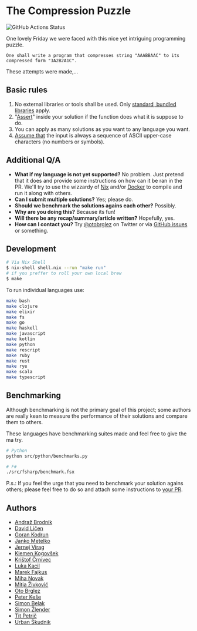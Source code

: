 # The Compression Puzzle

![GitHub Actions Status](https://github.com/otobrglez/compression-puzzle/actions/workflows/test.yml/badge.svg)

One lovely Friday we were faced with this nice yet intriguing programming puzzle.

```
One shall write a program that compresses string "AAABBAAC" to its compressed form "3A2B2A1C".
```

These attempts were made,...

## Basic rules

1. No external libraries or tools shall be used. Only [standard, bundled libraries](https://en.wikipedia.org/wiki/Standard_library) apply.
2. "[Assert](https://en.wikipedia.org/wiki/Assertion_(software_development))" inside your solution if the function does what it is suppose to do.
3. You can apply as many solutions as you want to any language you want.
4. [Assume that](https://github.com/otobrglez/compression-puzzle/issues/29) the input is always a sequence of ASCII upper-case characters (no numbers or symbols).

## Additional Q/A

- **What if my language is not yet supported?** No problem. Just pretend that it does and provide some instructions on how can it be ran in the PR. We'll try to use the wizzardy of [Nix](https://nixos.org/) and/or [Docker](https://www.docker.com/) to compile and run it along with others.
- **Can I submit multiple solutions?**
Yes; please do.
- **Should we benchmark the solutions agains each other?** 
Possibly.
- **Why are you doing this?** 
Because its fun!
- **Will there be any recap/summary/article written?** 
Hopefully, yes.
- **How can I contact you?** 
Try [@otobrglez](https://twitter.com/otobrglez) on Twitter or via [GitHub issues](https://github.com/otobrglez/compression-puzzle/issues) or something.

## Development

```bash
# Via Nix Shell
$ nix-shell shell.nix --run "make run"
# if you preffer to roll your own local brew
$ make
```

To run individual languages use:

```bash
make bash
make clojure
make elixir
make fs
make go
make haskell
make javascript
make kotlin
make python
make rescript
make ruby
make rust
make rye
make scala
make typescript
```

## Benchmarking

Although benchmarking is not the primary goal of this project; some authors are really kean to measure the performance of their solutions and compare them to others. 

These languages have benchmarking suites made and feel free to give the ma try.

```bash
# Python
python src/python/benchmarks.py

# F#
./src/fsharp/benchmark.fsx
```

P.s.: If you feel the urge that you need to benchmark your solution agains others; please feel free to do so and attach some instructions to [your PR](https://github.com/otobrglez/compression-puzzle/pulls).

## Authors

- [Andraž Brodnik](http://github.com/brodul)
- [David Ličen](https://github.com/davision)
- [Goran Kodrun](https://github.com/liveandie)
- [Janko Metelko](https://github.com/refaktor)
- [Jernej Virag](https://github.com/izacus)
- [Klemen Kogovšek](https://github.com/kkogovsek)
- [Krištof Črnivec](https://github.com/MrChriss)
- [Luka Kacil](https://github.com/lknix)
- [Marek Fajkus](https://github.com/turboMaCk)
- [Miha Novak](https://github.com/mihanovak1024)
- [Mitja Živković](https://linkedin.com/in/mitja-živković-367206)
- [Oto Brglez](https://github.com/otobrglez)
- [Peter Keše](https://github.com/pkese)
- [Simon Belak](https://github.com/sbelak)
- [Simon Žlender](https://github.com/szlend)
- [Tit Petrič](https://github.com/titpetric)
- [Urban Škudnik](https://github.com/uskudnik)

